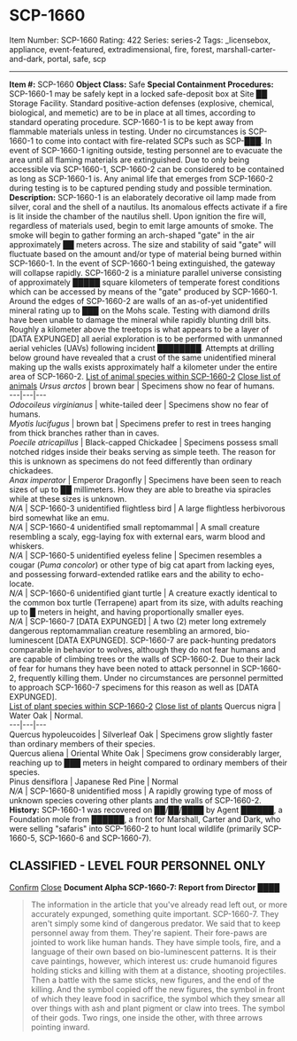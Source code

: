 # SCP-1660
Item Number: SCP-1660
Rating: 422
Series: series-2
Tags: _licensebox, appliance, event-featured, extradimensional, fire, forest, marshall-carter-and-dark, portal, safe, scp

---

**Item #:** SCP-1660
**Object Class:** Safe
**Special Containment Procedures:** SCP-1660-1 may be safely kept in a locked safe-deposit box at Site ██ Storage Facility. Standard positive-action defenses (explosive, chemical, biological, and memetic) are to be in place at all times, according to standard operating procedure. SCP-1660-1 is to be kept away from flammable materials unless in testing. Under no circumstances is SCP-1660-1 to come into contact with fire-related SCPs such as SCP-███. In event of SCP-1660-1 igniting outside, testing personnel are to evacuate the area until all flaming materials are extinguished. Due to only being accessible via SCP-1660-1, SCP-1660-2 can be considered to be contained as long as SCP-1660-1 is. Any animal life that emerges from SCP-1660-2 during testing is to be captured pending study and possible termination.
**Description:** SCP-1660-1 is an elaborately decorative oil lamp made from silver, coral and the shell of a nautilus. Its anomalous effects activate if a fire is lit inside the chamber of the nautilus shell. Upon ignition the fire will, regardless of materials used, begin to emit large amounts of smoke. The smoke will begin to gather forming an arch-shaped "gate" in the air approximately ██ meters across. The size and stability of said "gate" will fluctuate based on the amount and/or type of material being burned within SCP-1660-1. In the event of SCP-1660-1 being extinguished, the gateway will collapse rapidly.
SCP-1660-2 is a miniature parallel universe consisting of approximately █████ square kilometers of temperate forest conditions which can be accessed by means of the "gate" produced by SCP-1660-1. Around the edges of SCP-1660-2 are walls of an as-of-yet unidentified mineral rating up to ███ on the Mohs scale. Testing with diamond drills have been unable to damage the mineral while rapidly blunting drill bits. Roughly a kilometer above the treetops is what appears to be a layer of [DATA EXPUNGED] all aerial exploration is to be performed with unmanned aerial vehicles (UAVs) following incident ████████. Attempts at drilling below ground have revealed that a crust of the same unidentified mineral making up the walls exists approximately half a kilometer under the entire area of SCP-1660-2.
[List of animal species within SCP-1660-2](javascript:;)
[Close list of animals](javascript:;)
_Ursus arctos_ | brown bear | Specimens show no fear of humans.  
---|---|---  
_Odocoileus virginianus_ | white-tailed deer | Specimens show no fear of humans.  
_Myotis lucifugus_ | brown bat | Specimens prefer to rest in trees hanging from thick branches rather than in caves.  
_Poecile atricapillus_ | Black-capped Chickadee | Specimens possess small notched ridges inside their beaks serving as simple teeth. The reason for this is unknown as specimens do not feed differently than ordinary chickadees.  
_Anax imperator_ | Emperor Dragonfly | Specimens have been seen to reach sizes of up to ██ millimeters. How they are able to breathe via spiracles while at these sizes is unknown.  
_N/A_ | SCP-1660-3 unidentified flightless bird | A large flightless herbivorous bird somewhat like an emu.  
_N/A_ | SCP-1660-4 unidentified small reptomammal | A small creature resembling a scaly, egg-laying fox with external ears, warm blood and whiskers.  
_N/A_ | SCP-1660-5 unidentified eyeless feline | Specimen resembles a cougar (_Puma concolor_) or other type of big cat apart from lacking eyes, and possessing forward-extended ratlike ears and the ability to echo-locate.  
_N/A_ | SCP-1660-6 unidentified giant turtle | A creature exactly identical to the common box turtle (Terrapene) apart from its size, with adults reaching up to █ meters in height, and having proportionally smaller eyes.  
_N/A_ | SCP-1660-7 [DATA EXPUNGED] | A two (2) meter long extremely dangerous reptomammalian creature resembling an armored, bio-luminescent [DATA EXPUNGED]. SCP-1660-7 are pack-hunting predators comparable in behavior to wolves, although they do not fear humans and are capable of climbing trees or the walls of SCP-1660-2. Due to their lack of fear for humans they have been noted to attack personnel in SCP-1660-2, frequently killing them. Under no circumstances are personnel permitted to approach SCP-1660-7 specimens for this reason as well as [DATA EXPUNGED].  
[List of plant species within SCP-1660-2](javascript:;)
[Close list of plants](javascript:;)
Quercus nigra | Water Oak | Normal.  
---|---|---  
Quercus hypoleucoides | Silverleaf Oak | Specimens grow slightly faster than ordinary members of their species.  
Quercus aliena | Oriental White Oak | Specimens grow considerably larger, reaching up to ███ meters in height compared to ordinary members of their species.  
Pinus densiflora | Japanese Red Pine | Normal  
_N/A_ | SCP-1660-8 unidentified moss | A rapidly growing type of moss of unknown species covering other plants and the walls of SCP-1660-2.  
**History:** SCP-1660-1 was recovered on ██/██/████ by Agent ██████, a Foundation mole from ██████, a front for Marshall, Carter and Dark, who were selling "safaris" into SCP-1660-2 to hunt local wildlife (primarily SCP-1660-5, SCP-1660-6 and SCP-1660-7).
## CLASSIFIED - LEVEL FOUR PERSONNEL ONLY
[Confirm](javascript:;)
[Close](javascript:;)
**Document Alpha SCP-1660-7: Report from Director ████**
> The information in the article that you've already read left out, or more accurately expunged, something quite important.
> SCP-1660-7.
> They aren't simply some kind of dangerous predator. We said that to keep personnel away from them.
> They're sapient. Their fore-paws are jointed to work like human hands. They have simple tools, fire, and a language of their own based on bio-luminescent patterns.
> It is their cave paintings, however, which interest us: crude humanoid figures holding sticks and killing with them at a distance, shooting projectiles.
> Then a battle with the same sticks, new figures, and the end of the killing. And the symbol copied off the new figures, the symbol in front of which they leave food in sacrifice, the symbol which they smear all over things with ash and plant pigment or claw into trees. The symbol of their gods.
> Two rings, one inside the other, with three arrows pointing inward.